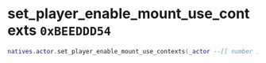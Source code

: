 # set_player_enable_mount_use_contexts `0xBEEDDD54`

```lua
natives.actor.set_player_enable_mount_use_contexts(_actor --[[ number ]], _value --[[ boolean ]])
```